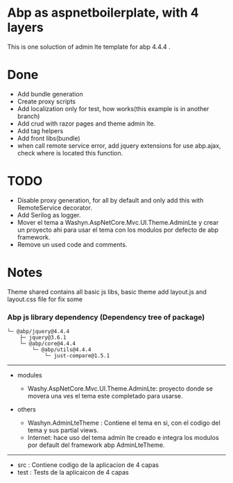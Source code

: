 # Abp as aspnetboilerplate, with 4 layers

This is one soluction of admin lte template for abp 4.4.4 .
# Done
- Add bundle generation
- Create proxy scripts
- Add localization only for test, how works(this example is in another branch)
- Add crud with razor pages and theme admin lte.
- Add tag helpers
- Add front libs(bundle)
- when call remote service error, add jquery extensions for use abp.ajax, check where is located this function.

# TODO
- Disable proxy generation, for all by default and only add this with RemoteService decorator.
- Add Serilog as logger.
- Mover el tema a Washyn.AspNetCore.Mvc.UI.Theme.AdminLte y crear un proyecto ahi para usar el tema con los modulos por defecto de abp framework.
- Remove un used code and comments.

# Notes
Theme shared contains all basic js libs, basic theme add layout.js and layout.css file for fix some


### Abp js library dependency (Dependency tree of package) 


    └─ @abp/jquery@4.4.4
        ├─ jquery@3.6.1
        └─ @abp/core@4.4.4
            └─ @abp/utils@4.4.4
                └─ just-compare@1.5.1



---

- modules

    - Washy.AspNetCore.Mvc.UI.Theme.AdminLte: 
    proyecto donde se movera una ves el tema este completado para usarse.

- others
    - Washyn.AdminLteTheme : Contiene el tema en si, con el codigo del tema y sus partial views.
    - Internet: hace uso del tema admin lte creado e integra los modulos por default del framework abp
    AdminLteTheme.

---

- src : Contiene codigo de la aplicacion de 4 capas
- test : Tests de la aplicaicon de 4 capas
    